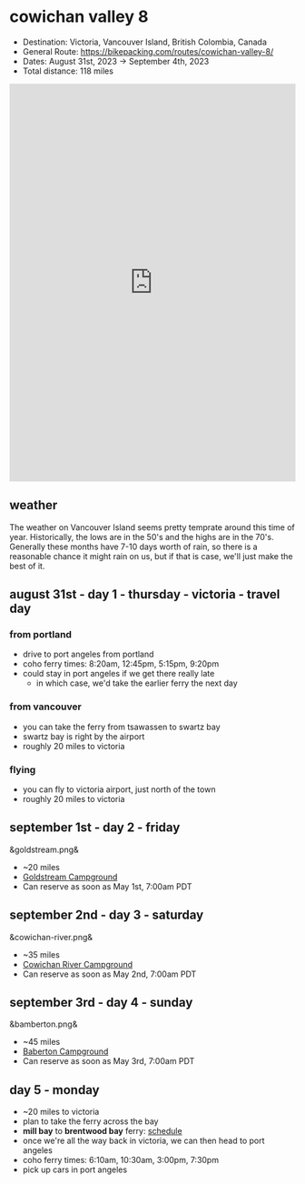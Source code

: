 # cowichan valley 8

- Destination: Victoria, Vancouver Island, British Colombia, Canada
- General Route: https://bikepacking.com/routes/cowichan-valley-8/
- Dates: August 31st, 2023 -> September 4th, 2023
- Total distance: 118 miles

<iframe src="https://ridewithgps.com/embeds?type=route&id=31733689&sampleGraph=true" style="width: 1px; min-width: 100%; height: 700px; border: none;" scrolling="no"></iframe>

## weather

The weather on Vancouver Island seems pretty temprate around this time of year.
Historically, the lows are in the 50's and the highs are in the 70's. Generally
these months have 7-10 days worth of rain, so there is a reasonable chance it
might rain on us, but if that is case, we'll just make the best of it.

## august 31st - day 1 - thursday - victoria - travel day

### from portland

- drive to port angeles from portland
- coho ferry times: 8:20am, 12:45pm, 5:15pm, 9:20pm
- could stay in port angeles if we get there really late
  - in which case, we'd take the earlier ferry the next day

### from vancouver

- you can take the ferry from tsawassen to swartz bay
- swartz bay is right by the airport
- roughly 20 miles to victoria

### flying

- you can fly to victoria airport, just north of the town
- roughly 20 miles to victoria

## september 1st - day 2 - friday

&goldstream.png&

- ~20 miles
- [Goldstream Campground](https://bcparks.ca/goldstream-park/)
- Can reserve as soon as May 1st, 7:00am PDT

## september 2nd - day 3 - saturday

&cowichan-river.png&

- ~35 miles
- [Cowichan River Campground](https://bcparks.ca/cowichan-river-park/)
- Can reserve as soon as May 2nd, 7:00am PDT

## september 3rd - day 4 - sunday

&bamberton.png&

- ~45 miles
- [Baberton Campground](https://bcparks.ca/bamberton-park/)
- Can reserve as soon as May 3rd, 7:00am PDT

## day 5 - monday

- ~20 miles to victoria
- plan to take the ferry across the bay
- **mill bay** to **brentwood bay** ferry: [schedule](https://www.bcferries.com/routes-fares/schedules/daily/btw-mil)
- once we're all the way back in victoria, we can then head to port angeles
- coho ferry times: 6:10am, 10:30am, 3:00pm, 7:30pm
- pick up cars in port angeles
